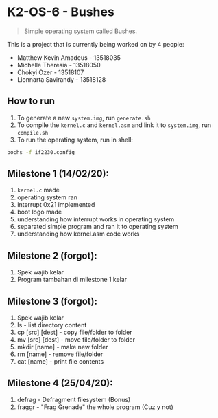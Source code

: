 # K2-OS-6 - Bushes
> Simple operating system called Bushes.

This is a project that is currently being worked on by 4 people:
* Matthew Kevin Amadeus - 13518035
* Michelle Theresia - 13518050
* Chokyi Ozer - 13518107
* Lionnarta Savirandy - 13518128

## How to run
1. To generate a new `system.img`, run `generate.sh `
2. To compile the `kernel.c` and `kernel.asm` and link it to `system.img`, run `compile.sh`
3. To run the operating system, run in shell:
```bash
bochs -f if2230.config 
```

## Milestone 1 (14/02/20):
1. `kernel.c` made
2. operating system ran
3. interrupt 0x21 implemented
4. boot logo made
5. understanding how interrupt works in operating system
6. separated simple program and ran it to operating system
7. understanding how kernel.asm code works 

## Milestone 2 (forgot):
1. Spek wajib kelar
2. Program tambahan di milestone 1 kelar

## Milestone 3 (forgot):
1. Spek wajib kelar
2. ls - list directory content
3. cp [src] [dest] - copy file/folder to folder
4. mv [src] [dest] - move file/folder to folder
5. mkdir [name] - make new folder
6. rm [name] - remove file/folder
7. cat [name] - print file contents

## Milestone 4 (25/04/20):
1. defrag - Defragment filesystem (Bonus)
2. fraggr - "Frag Grenade" the whole program (Cuz y not)
